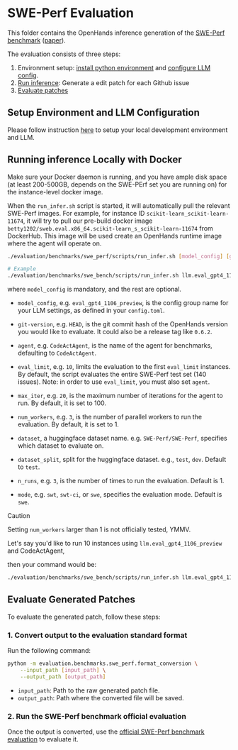 # SWE-Perf Evaluation

This folder contains the OpenHands inference generation of the [SWE-Perf benchmark](https://swe-perf.github.io/) ([paper](https://arxiv.org/pdf/2507.12415v1)).

The evaluation consists of three steps:

1. Environment setup: [install python environment](../../../Development.md#1-requirements) and [configure LLM config](../../../Development.md#3-configuring-the-language-model).
2. [Run inference](#running-inference-locally-with-docker): Generate a edit patch for each Github issue
3. [Evaluate patches](#evaluate-generated-patches)

## Setup Environment and LLM Configuration

Please follow instruction [here](../../../Development.md) to setup your local development environment and LLM.

## Running inference Locally with Docker

Make sure your Docker daemon is running, and you have ample disk space (at least 200-500GB, depends on the SWE-PErf set you are running on) for the instance-level docker image.

When the `run_infer.sh` script is started, it will automatically pull the relevant SWE-Perf images.
For example, for instance ID `scikit-learn_scikit-learn-11674`, it will try to pull our pre-build docker image `betty1202/sweb.eval.x86_64.scikit-learn_s_scikit-learn-11674` from DockerHub.
This image will be used create an OpenHands runtime image where the agent will operate on.

```bash
./evaluation/benchmarks/swe_perf/scripts/run_infer.sh [model_config] [git-version] [agent] [eval_limit] [max_iter] [num_workers] [dataset] [dataset_split] [n_runs] [mode]

# Example
./evaluation/benchmarks/swe_bench/scripts/run_infer.sh llm.eval_gpt4_1106_preview HEAD CodeActAgent 500 100 1 SWE-Perf/SWE-Perf test
```

where `model_config` is mandatory, and the rest are optional.

- `model_config`, e.g. `eval_gpt4_1106_preview`, is the config group name for your
LLM settings, as defined in your `config.toml`.
- `git-version`, e.g. `HEAD`, is the git commit hash of the OpenHands version you would
like to evaluate. It could also be a release tag like `0.6.2`.
- `agent`, e.g. `CodeActAgent`, is the name of the agent for benchmarks, defaulting
to `CodeActAgent`.
- `eval_limit`, e.g. `10`, limits the evaluation to the first `eval_limit` instances. By
default, the script evaluates the entire SWE-Perf test set (140 issues). Note:
in order to use `eval_limit`, you must also set `agent`.
- `max_iter`, e.g. `20`, is the maximum number of iterations for the agent to run. By
default, it is set to 100.
- `num_workers`, e.g. `3`, is the number of parallel workers to run the evaluation. By
default, it is set to 1.
- `dataset`, a huggingface dataset name. e.g. `SWE-Perf/SWE-Perf`, specifies which dataset to evaluate on.
- `dataset_split`, split for the huggingface dataset. e.g., `test`, `dev`. Default to `test`.

- `n_runs`, e.g. `3`, is the number of times to run the evaluation. Default is 1.
- `mode`, e.g. `swt`, `swt-ci`, or `swe`, specifies the evaluation mode. Default is `swe`.

> [!CAUTION]
> Setting `num_workers` larger than 1 is not officially tested, YMMV.


Let's say you'd like to run 10 instances using `llm.eval_gpt4_1106_preview` and CodeActAgent,

then your command would be:

```bash
./evaluation/benchmarks/swe_bench/scripts/run_infer.sh llm.eval_gpt4_1106_preview HEAD CodeActAgent 10
```

## Evaluate Generated Patches


To evaluate the generated patch, follow these steps:

### 1. Convert output to the evaluation standard format
Run the following command:
```bash
python -m evaluation.benchmarks.swe_perf.format_conversion \
    --input_path [input_path] \
    --output_path [output_path]
```

* `input_path`: Path to the raw generated patch file.
* `output_path`: Path where the converted file will be saved.

### 2. Run the SWE-Perf benchmark official evaluation

Once the output is converted, use the [official SWE-Perf benchmark evaluation](https://github.com/SWE-Perf/SWE-Perf/tree/main/evaluation) to evaluate it.
